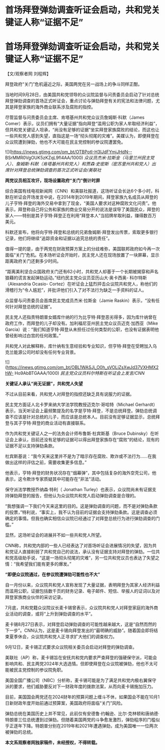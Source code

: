 # 首场拜登弹劾调查听证会启动，共和党关键证人称“证据不足”

# 首场拜登弹劾调查听证会启动，共和党关键证人称“证据不足”

【文/观察者网 刘程辉】

拜登政府“关门”危机逼近之际，美国两党在另一战场上的争斗同样正酣。

当地时间9月28日，由美国共和党领导的众议院监督与问责委员会启动了针对总统拜登弹劾调查的首场正式听证会，重点讨论与弹劾拜登有关的宪法和法律问题，尤其是拜登家族的海外商业联系涉及腐败的指控。

尽管监督与问责委员会主席、肯塔基州共和党众议员詹姆斯·科默（James
Comer）表示，议员们拥有“大量证据”指向拜登“滥用公职为家人牟取经济利益”，但共和党关键证人坦承，“尚没有足够的证据”坐实拜登家族腐败的结论，而这也让一些共和党人感到失望，直指这是一场“彻头彻尾的灾难”。美媒认为，即便拜登在众议院遭到弹劾，他也不大可能在民主党控制的参议院遭罢免。

![](https://inews.gtimg.com/om_bt/OTBPotI-H3IJdFYmjJHdN--
BSrMMR0VgOUK5zKZqL9fl4AA/1000)
_众议员杰米·拉斯金（马里兰州民主党人）、詹姆斯·科默（肯塔基州共和党人）和贾森·史密斯（密苏里州共和党人）出席针对拜登总统弹劾调查的首次正式听证会/美联社_

**两党议员相互攻讦，现场设置政府“关门”倒计时屏**

综合美国有线电视新闻网（CNN）和美联社报道，这场听证会长达6个多小时，科默在听证会开场发言中说，在2014年到2019年期间，拜登家族九名成员从拜登的儿子亨特·拜登的海外交易中拿到了现金，“美国人要求对这种腐败文化问责”。他表示，拜登称自己将公务和家族的商业交易分开的说法是误导了美国民众，拜登的家人——特别是其子亨特·拜登正在利用“拜登本人”当招牌牟取利益，赚得数百万美元。

科默还宣布，他将向亨特·拜登和总统的兄弟詹姆斯·拜登发出传票，索取更多银行记录，他们将继续“追踪资金和证据以追究总统的责任”。

值得一提的是，由于两党在财政预算方案上的分歧难弥，美国联邦政府如今再一次面临“关门”危机。在本场听证会开始时，民主党人还在现场放置了一块屏幕，显示距离政府关门还剩多少时间。

“距离美利坚合众国政府关门还有62小时，共和党人却基于一个长期被揭穿和声名狼藉的谎言发起弹劾运动。”纽约民主党众议员亚历山大·奥卡西奥-
科尔特斯（Alexandria Ocasio-
Cortez）在听证会上猛烈抨击众议院共和党人，称他们的滑稽行为“令人尴尬”，并批评他们引入了对不法行为缺乏一手资料的证人。

众监督与问责委员会首席民主党成员杰米·拉斯金（Jamie Raskin）表示，“没有任何针对拜登总统的证据”。

民主党人还指责特朗普女婿库什纳的行为比亨特·拜登恶劣得多，因为库什纳曾在政府工作，而拜登的儿子却没有。加利福尼亚州民主党众议员迈克·加西亚（Mike
Garcia）说：“我们知道亨特·拜登从未担任过任何类型的公职，也没有证据表明他曾经影响过白宫的任何政策。”

共和党人对此解释称，库什纳有生意经验和专业知识，但亨特·拜登在受聘加入乌克兰能源公司时却没有任何专业背景。

![](https://inews.gtimg.com/om_bt/OBL1WASJj_O0h_sVOLiZsXwJd37VXHMX2hW-
Ho9AbBTGAAA/1000) _民主党众议员科尔特斯在听证会上发言/CNN_

**关键证人承认“尚无证据”，共和党人失望**

不过从目前来看，共和党人对拜登的指控还缺乏具有说服力的证据。

民主党方面证人北卡罗来纳大学法学院教授迈克尔·哥哈特（Michael
Gerhardt）表示，当天听证会上最频繁提及的名字是亨特·拜登，不是总统拜登。弹劾总统调查不应该是针对总统的儿子，而应该是总统本人。目前没有足够证据显示，总统拜登与其子亨特·拜登的商业活动有直接联系。

作为共和党关键证人之一的法务会计师布鲁斯·杜宾斯基（Bruce
Dubinsky）在听证会上承认，目前还没有足够的证据可以得出拜登家族存在“腐败”的结论，现有的证据不足以支持弹劾条款。

杜宾斯基说：“我今天来这里并不是为了暗示存在腐败、欺诈或不法行为……在我做出这样的评估之前，需要收集更多信息。”

他表示，亨特·拜登的财务状况存在“烟幕弹”，其中包括复杂的海外空壳公司，他表示，这令欺诈专家质疑其中可能存在“非法”活动。

保守派法学教授乔纳森·特利（ Jonathan Turley）也表示，众议院尚未有证据支持弹劾拜登的报告，但他认为众议院共和党人启动弹劾调查是合理的。

“我想强调一下我们今天来这里的目的。这是弹劾调查的问题，而不是对弹劾条款的投票，”特利说，“事实上，我不认为目前的证据会支持弹劾条款。这是调查必须确定的事情。但我也确实相信众议院已经通过了对拜登总统行为进行弹劾调查的门槛。”

显然，这场听证会的进展并不如一些共和党人所望。

CNN称，共和党内部的一些人已经表达了对首场听证会进展情况的失望，因为共和党证人直接削弱了共和党自己的说法，承认没有证据支持对拜登的弹劾。一位共和党高级助手说，“这是一场彻头彻尾的灾难”，另一位共和党议员也表达了失望之情：“我希望我们能有更多的爆发。”

**“即便众议院通过，在参议院遭弹劾可能性也不大”**

自一月份以来，众议院共和党人宣称发现了大量证据，表明拜登为其家人经济利益而滥用公职，证据包括数千页的财务记录、电子邮件、短信、举报人的证词以及对拜登家族商业伙伴的采访记录。

7月底，共和党籍众议院议长麦卡锡曾表示，众议院共和党人对拜登家庭的海外商业活动的调查，或将“上升到弹劾调查的水平”。

麦卡锡8月27日表示，对拜登启动弹劾调查的可能性越来越大，这是“自然而然的下一步”。CNN认为，这是麦卡锡向拜登发出的“最明确的威胁”。随着国会即将结束夏季休会，众议院共和党人正寻求扩大他们的调查权力。

9月12日，麦卡锡正式要求众议院相关委员会启动对拜登的弹劾调查。

美联社（AP）称，麦卡锡旨在安抚共和党内要求严查拜登的强硬保守派，可能会影响共和、民主两党2024年大选选情。但即使拜登在众议院被弹劾，他也不太可能被民主党控制的参议院免职。

美国全国广播公司（NBC）分析称，麦卡锡可能是为了满足共和党内极右翼保守派的要求，他们威胁要反对下一财政年度的拨款法案，从而向麦卡锡施加压力。

目前，美国国会两党还在2024财年的预算问题上缠斗不休，如果国会不能在10月1日新财政年度开始前通过预算案，美国政府将面临“关门”风险。

弹劾总统在美国历史上并不常见，此前仅有安德鲁·约翰逊、比尔·克林顿和唐纳德·特朗普三位总统遭到过弹劾。但随着美国两党的斗争愈发激烈，弹劾程序的门槛似乎正逐年下降。特朗普分别在2019年和2021年遭遇弹劾，成为美国唯一一位两次被弹劾的总统。

**本文系观察者网独家稿件，未经授权，不得转载。**

